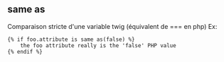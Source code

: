 same as
-------
Comparaison stricte d'une variable twig (équivalent de === en php)
Ex:
````
{% if foo.attribute is same as(false) %}
    the foo attribute really is the 'false' PHP value
{% endif %}
````
